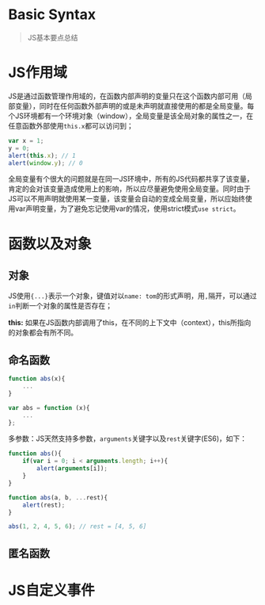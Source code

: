 # Basic Syntax

> JS基本要点总结


JS作用域
========

JS是通过函数管理作用域的，在函数内部声明的变量只在这个函数内部可用（局部变量），同时在任何函数外部声明的或是未声明就直接使用的都是全局变量。每个JS环境都有一个环境对象（window），全局变量是该全局对象的属性之一，在任意函数外部使用`this.x`都可以访问到；
```javascript
var x = 1;
y = 0;
alert(this.x); // 1
alert(window.y); // 0
```

全局变量有个很大的问题就是在同一JS环境中，所有的JS代码都共享了该变量，肯定的会对该变量造成使用上的影响，所以应尽量避免使用全局变量。同时由于JS可以不用声明就使用某一变量，该变量会自动的变成全局变量，所以应始终使用var声明变量，为了避免忘记使用var的情况，使用strict模式`use strict`。


函数以及对象
============

对象
----

JS使用`{...}`表示一个对象，键值对以`name: tom`的形式声明，用`,`隔开，可以通过`in`判断一个对象的属性是否存在；

**this:** 如果在JS函数内部调用了this，在不同的上下文中（context），this所指向的对象都会有所不同。


命名函数
--------

```javascript
function abs(x){
	...
}

var abs = function (x){
	...	
};
```
多参数：JS天然支持多参数，`arguments`关键字以及`rest`关键字(ES6)，如下：
```javascript
function abs(){
	if(var i = 0; i < arguments.length; i++){
		alert(arguments[i]);
	}
}

function abs(a, b, ...rest){
	alert(rest);	
}

abs(1, 2, 4, 5, 6); // rest = [4, 5, 6]
```


匿名函数
--------




JS自定义事件
============
